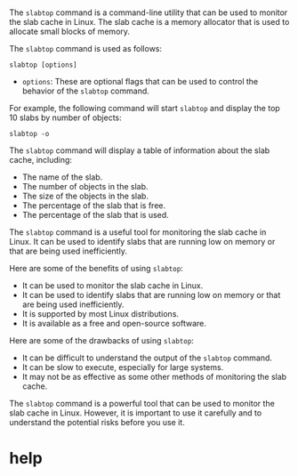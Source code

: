 # 

The `slabtop` command is a command-line utility that can be used to monitor the slab cache in Linux. The slab cache is a memory allocator that is used to allocate small blocks of memory.

The `slabtop` command is used as follows:

```
slabtop [options]
```

* `options`: These are optional flags that can be used to control the behavior of the `slabtop` command.

For example, the following command will start `slabtop` and display the top 10 slabs by number of objects:

```
slabtop -o
```

The `slabtop` command will display a table of information about the slab cache, including:

* The name of the slab.
* The number of objects in the slab.
* The size of the objects in the slab.
* The percentage of the slab that is free.
* The percentage of the slab that is used.

The `slabtop` command is a useful tool for monitoring the slab cache in Linux. It can be used to identify slabs that are running low on memory or that are being used inefficiently.

Here are some of the benefits of using `slabtop`:

* It can be used to monitor the slab cache in Linux.
* It can be used to identify slabs that are running low on memory or that are being used inefficiently.
* It is supported by most Linux distributions.
* It is available as a free and open-source software.

Here are some of the drawbacks of using `slabtop`:

* It can be difficult to understand the output of the `slabtop` command.
* It can be slow to execute, especially for large systems.
* It may not be as effective as some other methods of monitoring the slab cache.

The `slabtop` command is a powerful tool that can be used to monitor the slab cache in Linux. However, it is important to use it carefully and to understand the potential risks before you use it.



# help 

```

```

